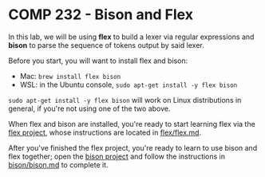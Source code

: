 # COMP 232 - Bison and Flex

In this lab, we will be using **flex** to build a lexer via regular expressions and **bison** to parse the sequence of tokens output by said lexer.

Before you start, you will want to install flex and bison:

* Mac: `brew install flex bison`
* WSL: in the Ubuntu console, `sudo apt-get install -y flex bison`

`sudo apt-get install -y flex bison` will work on Linux distributions in general, if you're not using one of the two above.

When flex and bison are installed, you're ready to start learning flex via the [flex project](./flex), whose instructions are located in [flex/flex.md](./flex/flex.md).

After you've finished the flex project, you're ready to learn to use bison and flex together; open the [bison project](./bison) and follow the instructions in [bison/bison.md](./bison/bison.md) to complete it.
